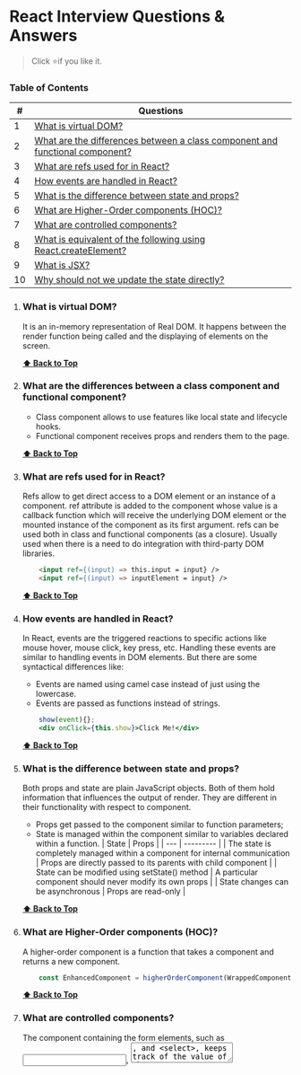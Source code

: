 # React Interview Questions & Answers

> Click :star:if you like it.

### Table of Contents

| # | Questions |
| --- | --------- |
|1  | [What is virtual DOM?](#what-is-virtual-dom) |
|2  | [What are the differences between a class component and functional component?](#what-are-the-differences-between-a-class-component-and-functional-component) |
|3  | [What are refs used for in React?](#what-are-refs-used-for-in-react) |
|4  | [How events are handled in React?](#how-events-are-handled-in-react) |
|5  | [What is the difference between state and props?](#what-is-the-difference-between-state-and-props) |
|6  | [What are Higher-Order components (HOC)?](#what-are-higher-order-components) |
|7  | [What are controlled components?](#hat-are-controlled-components) |
|8  | [What is equivalent of the following using React.createElement?](#what-is-equivalent-of-the-following-using-react-createElement) |
|9  | [What is JSX?](#what-is-JSX) |
|10  | [Why should not we update the state directly?](#why-should-not-we-update-the-state-directly) |


1. ### What is virtual DOM?

    It is an in-memory representation of Real DOM. It happens between the render function being called and the displaying of elements on the screen. 

   **[⬆ Back to Top](#table-of-contents)**

2. ### What are the differences between a class component and functional component?
    * Class component allows to use features like local state and lifecycle hooks.
    * Functional component receives props and renders them to the page.

   **[⬆ Back to Top](#table-of-contents)**

3. ### What are refs used for in React?
    Refs allow to get direct access to a DOM element or an instance of a component. 
    ref attribute is added to the component whose value is a callback function which will receive the underlying DOM element or the mounted instance of the component as its first argument. refs can be used both in class and functional components (as a closure). Usually used when there is a need to do integration with third-party DOM libraries.

    ```html
        <input ref={(input) => this.input = input} />
        <input ref={(input) => inputElement = input} />
    ```

    **[⬆ Back to Top](#table-of-contents)**

4. ### How events are handled in React?
    In React, events are the triggered reactions to specific actions like mouse hover, mouse click, key press, etc. Handling these events are similar to handling events in DOM elements. But there are some syntactical differences like:
    * Events are named using camel case instead of just using the lowercase.
    * Events are passed as functions instead of strings.
    
    ```jsx harmony
        show(event){};   
        <div onClick={this.show}>Click Me!</div>
    ```
    
    **[⬆ Back to Top](#table-of-contents)**

5. ### What is the difference between state and props?
    Both props and state are plain JavaScript objects. Both of them hold information that influences the output of render. They are different in their functionality with respect to component.
    * Props get passed to the component similar to function parameters; 
    * State is managed within the component similar to variables declared within a function.
    | State | Props |
    | --- | --------- |
    | The state is completely managed within a component for internal communication | Props are directly passed to its parents with child component |
    | State can be modified using setState() method | A particular component should never modify its own props |
    | State changes can be asynchronous | Props are read-only |

    **[⬆ Back to Top](#table-of-contents)**

6. ### What are Higher-Order components (HOC)?
    A higher-order component is a function that takes a component and returns a new component. 
	
    ```javascript
        const EnhancedComponent = higherOrderComponent(WrappedComponent)
    ```

    **[⬆ Back to Top](#table-of-contents)**

7. ### What are controlled components?
    The component containing the form elements, such as <input>, <textarea>, and <select>, keeps track of the value of the input in it's state and re-renders the component each time the callback function e.g. onChange is fired therefore updating the state. This component is called a controlled component.


    **[⬆ Back to Top](#table-of-contents)**

8. ### What is equivalent of the following using React.createElement?
    
    ```javascript
        QUESTION: const element = (<h1 className="greeting">Hello, world!</h1>)
        ANSWER: const element = React.createElement('h1', {className: 'greeting'}, 'Hello, world!’)
    ```

    **[⬆ Back to Top](#table-of-contents)**

9. ### What is JSX?
    Dialect os JavaScript that allows to use HTML inside JavaScript code. JSX code by itself cannot be read by the browser; it must be transpiled into traditional JavaScript using tools like Babel. 
    
    ```html
        <a href={props.url}>{props.name}</a>
    ```

    **[⬆ Back to Top](#table-of-contents)**

10. ### Why should not we update the state directly?
    If it is updated directly, it won’t re-render the component. Instead use setState() method. It schedules an update to a component’s state object. When state changes, the component responds by re-rendering.
        
    ```javascript
        WRONG: this.state.message =”Hello world”
        CORRECT: this.setState({message: ‘Hello World’})
    ```

    **[⬆ Back to Top](#table-of-contents)**

11. ### What are the different phases of ReactJS component lifecycle?
    There are four different phases of React component’s lifecycle:
    * Initialization: Component prepares to set up the initial state and default props.
    * Mounting: Component is ready to mount in the browser DOM. 
    * Updating: Component gets updated in two ways, sending the new props and updating the state. 
    * Unmounting: Component is not needed and get unmounted from the browser DOM.
￼
    **[⬆ Back to Top](#table-of-contents)**

12. ### What are the lifecycle methods of ReactJS?
    * `componentWillMount`: Executed before rendering and is used for App level configuration in root component.
    * `componentDidMount`: Executed after first rendering.
    * `componentWillReceiveProps`: Executed when particular prop updates to trigger state transitions.
    * `shouldComponentUpdate`: Determines if the component will be updated or not. By default it returns true. It is a great place to improve performance as it allows to prevent a rerender if component receives new prop.
    * `componentWillUpdate`: Executed before re-rendering the component when there are pros & state changes confirmed by `shouldComponentUpdate` which returns true.
    * `componentDidUpdate`: Mostly it is used to update the DOM in response to prop or state changes.
    * `componentWillUnmount`: It will be used to cancel any outgoing network requests, or remove all event listeners associated with the component.
￼
    **[⬆ Back to Top](#table-of-contents)**

13. ### What does three dots (...) in React do?
    It is called property spread notation. It was added in ES2018.
    ```jsx harmony
        <Modal {...this.props} title='Modal heading' animation={false}>;
        <Modal a={this.props.a} b={this.props.b} title='Modal heading' animation={false}>.
    ```
￼
    **[⬆ Back to Top](#table-of-contents)**
    
14. ### What are React Hooks?
    Hooks are a new addition in React 16.8. They allow to use state and other React features without writing a class. 
￼
    **[⬆ Back to Top](#table-of-contents)**
    
15. ### What are advantages of using React Hooks?
    Hooks allow to easily manipulate the state of functional component without needing to convert them into class components.
    Hooks don’t work inside classes (because they allow to use React without classes). By using them, usage of lifecycle methods, such as `componentDidMount`, `componentDidUpdate`, `componentWillUnmount`, can be avoided. Instead, use built-in hooks like useEffect .
￼
    **[⬆ Back to Top](#table-of-contents)**
    
16. ### What is StrictMode in React?
    React's StrictMode is a helper component that helps to write better react components.
    To use, wrap a set of components with `<StrictMode />` and it'll:
    * Verify that the components inside are following some of the recommended practices and warn if not in the console;
    * Verify the deprecated methods are not being used, and if they're used strict mode will warn in the console;
    * Help prevent side effects by identifying potential risks.
￼
    **[⬆ Back to Top](#table-of-contents)**
    
17. ### Why do class methods need to be bound to a class instance?
    In JavaScript, the value of this changes depending on the current context. Within React class component methods, developers normally expect this to refer to the current instance of a component, so it is necessary to bind these methods to the instance. Normally this is done in the constructor.
    ```javascript
        constructor(props) {
                super(props);
                this.state = {
                    isFormSubmitted: false
                };
            this.handleSubmit = this.handleSubmit.bind(this);
        };
    ```
￼
    **[⬆ Back to Top](#table-of-contents)**
    
18. ### What is prop drilling and how to avoid it?
    When building a React application, there is often the need for a deeply nested component to use data provided by another component that is much higher in the hierarchy. The simplest approach is to pass a prop from each component to the next in the hierarchy from the source component to the deeply nested component. This is called prop drilling.
    The primary disadvantage of prop drilling is that components that should not otherwise be aware of the data become unnecessarily complicated and are harder to maintain.
    To avoid prop drilling, a common approach is to use React useContext hook.
￼
    **[⬆ Back to Top](#table-of-contents)**
    
19. ### What is pure components?
    PureComponent is exactly the same as Component except that it handles the shouldComponentUpdate method. When props or state changes, PureComponent will do a shallow comparison on both props and state. Component on the other hand won't compare current props and state to next out of the box. Thus, the component will re-render by default whenever shouldComponentUpdate is called.
￼
    **[⬆ Back to Top](#table-of-contents)**
    
20. ### How does React render method works?
    It returns a single React element which is the representation of the native DOM component. If more than one HTML element needs to be rendered, then they must be grouped together inside one enclosing tag such as `<div>`. This function must be kept pure i.e., it must return the same result each time it is invoked.
￼
    **[⬆ Back to Top](#table-of-contents)**
    
21. ### How to avoid the need for binding in React?
    Use arrow functions, also called ‘fat arrow‘ (=>) functions. These functions allow to bind the context of the components properly since in ES6 auto binding is not available by default.
    
    ```jsx harmony
        <MyInput onChange={this.handleChange.bind(this) } />
        <MyInput onChange={ (e) => this.handleOnChange(e) } />
    ```
￼
    **[⬆ Back to Top](#table-of-contents)**
    
22. ### How does React work?
    React creates a virtual DOM. When state changes in a component it firstly runs a "diffing" algorithm, which identifies what has changed in the virtual DOM. The second step is reconciliation, where it updates the DOM with the results of diff.
￼
    **[⬆ Back to Top](#table-of-contents)**
    
23. ### What is React?
    React is an open-source JavaScript library created by Facebook in 2011 for building complex, interactive UIs in web and mobile applications, especially for single page apps. React’s core purpose is to build UI components; it is often referred to as just the “V” (View) in an “MVC” architecture.
￼
    **[⬆ Back to Top](#table-of-contents)**
    
24. ### What are props?
    Props are properties that are passed into a child component from its parent. A child component can never send a prop back to the parent component.
￼
    **[⬆ Back to Top](#table-of-contents)**
    
25. ### How to write inline style in React?
    ```html
        <div style={{ height: 10 }}>
    ```
￼
    **[⬆ Back to Top](#table-of-contents)**
    
26. ### What are the main features of React?
    * It uses VirtualDOM instead RealDOM considering that RealDOM manipulations are expensive;
    * Supports server-side rendering;
    * Uses reusable/composable UI components to develop the view.
￼
    **[⬆ Back to Top](#table-of-contents)**
    
27. ### What is context?
    Context provides a way to pass data through the component tree without having to pass props down manually at every level.
￼
    **[⬆ Back to Top](#table-of-contents)**
    
28. ### How to write comments in React?
    Same as in JS but wrapped in curly braces.
￼
    **[⬆ Back to Top](#table-of-contents)**
    
29. ### What are advantages of using React?
    * Increases the application’s performance with Virtual DOM;
    * JSX makes code is easy to read and write;
    * It renders both on client and server side;
    * Easy to integrate with other frameworks (Angular, BackboneJS) since it is only a view library;
    * Easy to write UI Test cases and integration with tools such as JEST.
￼
    **[⬆ Back to Top](#table-of-contents)**
    
30. ### What is JEST?
    Jest is a JavaScript unit testing framework made by Facebook based on Jasmine and provides automated mock creation and a jsdom environment. It's often used for testing React components.
￼
    **[⬆ Back to Top](#table-of-contents)**
    
31. ### What happens when setState is used?
    * React merges passed object into current state of the component. It kicks off reconciliation, which goal is to efficiently update the UI based on this new state;
    * React constructs a new tree of React elements against the previous element tree;
    * React knows the exact changes occurred and minimizes its footprint on the UI by only making updates where necessary.
￼
    **[⬆ Back to Top](#table-of-contents)**
    
32. ### What are Presentational and Container components?
    * Presentational components are concerned with how things look. They generally receive data and callbacks exclusively via props. They are usually functional components;
    * Container components are more concerned with how things work. They are usually stateful as they serve as data sources.
￼
    **[⬆ Back to Top](#table-of-contents)**
    
33. ### Where to make an AJAX request on React?
    `componentDidMount` is where an AJAX request should be made in a React component.
    This method is executed when the component “mounts” (is added to the DOM) for the first time. This method is only executed once during the component’s life.
    There is no guarantee the AJAX request will be resolved before the component mounts. If it doesn't, that would mean that you’d be trying to setState on an unmounted component, which would not work. Making AJAX request in componentDidMount will guarantee that there’s a component to update.
￼
    **[⬆ Back to Top](#table-of-contents)**
    
34. ### What does it mean for a component to be mounted (componentDidMount)?
    It has a corresponding element created in the DOM and is connected to that.
￼
    **[⬆ Back to Top](#table-of-contents)**
    
35. ### What is state?
    State of a component is an object that holds some information that may change over the lifetime of the component. It is recommended to always try to make state as simple as possible and minimize the number of stateful components.
￼
    **[⬆ Back to Top](#table-of-contents)**
    
36. ### What is reconciliation?
    When a component’s props or state change, React decides whether an actual DOM update is necessary by comparing the newly returned element with the previously rendered one. When they are not equal, React will update the DOM. 
￼
    **[⬆ Back to Top](#table-of-contents)**
    
37. ### What are fragments?
    It's common pattern in React which is used for a component to return multiple elements. Fragments allow to group a list of children without adding extra nodes to the DOM.
    
    ```jsx harmony
        <React.Fragment></React.Fragment>
        <></>
    ```
￼
    **[⬆ Back to Top](#table-of-contents)**
    
38. ### What are disadvantages of React.js?
    * React is just a view library, not a full-blown framework;
    * There is a learning curve for beginners who are new to web development;
    * Integrating React.js into a traditional MVC framework requires some additional configuration;
    * The code complexity increases with inline templating and JSX;
    * Too many smaller components leading to over-engineering or boilerplate.
￼
    **[⬆ Back to Top](#table-of-contents)**
    
39. ### What are syntheticEvents?
    Synthetic events are the objects which act as a cross-browser wrapper around the browser’s native event. They combine the behavior of different browsers into one API. This is done to make sure that the events show consistent properties across different browsers.
￼
    **[⬆ Back to Top](#table-of-contents)**
    
40. ### What’s the difference between an Element and a Component in React?
    * Element describes what you want to see on the screen; it is an object representation of some UI.
    * Component is a function or a class which optionally accepts input and returns a React element.
￼
    **[⬆ Back to Top](#table-of-contents)**
    
41. ### What are keys in React and why are they important?
    Keys are what help React keep track of what items have changed, been added, or been removed from a list.
￼
    **[⬆ Back to Top](#table-of-contents)**
    
42. ### What is the differentiate between Real DOM and Virtual DOM.
    | Real DOM | Virtual DOM |
    | --- | --------- |
    | It updates slow | It updates faster |
    | Can directly update HTML | Can’t directly update HTML |
    | Creates a new DOM if element updates | Updates the JSX if element updates |
    | DOM manipulation is very expensive | DOM manipulation is very easy |
    | Too much of memory wastage | No memory wastage |
￼
    **[⬆ Back to Top](#table-of-contents)**
    
43. ### How to modularize code in React? 
    By using the export and import properties. They help in writing the components separately in different files.
￼
    **[⬆ Back to Top](#table-of-contents)**
    
44. ### How are Forms created in React?
    React forms are similar to HTML forms. But in React, the state is contained in the state property of the component and is only updated via `setState()`. Thus the elements can’t directly update their state and their submission is handled by a JavaScript function. This function has full access to the data that is entered by the user into a form.
	
    ```html
        <form onSubmit={this.handleSubmit}>
            <input value={this.state.value} />
        </form>
    ```
￼
    **[⬆ Back to Top](#table-of-contents)**
    
45. ### What is React Router?
    React Router is a powerful routing library built on top of React, which helps in adding new screens and flows to the application. This keeps the URL in sync with data that’s being displayed on the web page. It maintains a standardized structure and behavior and is used for developing single page web applications.
￼
    **[⬆ Back to Top](#table-of-contents)**
    
46. ### What is Switch?
    It matches the typed URL with the defined routes in sequential order. When the first match is found, it renders the specified route. Thereby bypassing the remaining routes.
￼
    **[⬆ Back to Top](#table-of-contents)**
    
47. ### What is Router?
    Used to define multiple routes and when a user types a specific URL, if this URL matches the path of any "route" defined inside the router, then the user is redirected to that particular route.
￼
    **[⬆ Back to Top](#table-of-contents)**
    
48. ### How to troubleshoot performance issues in React?
    If a performance issue such as slow rendering is seen within a React app, the first step is to use the Profiler tool provided within the React Developer Tools browser plugin, which is available for Google Chrome and Mozilla Firefox. The Profiler tool allows to find components that take a long time to render or are rendering more frequently than necessary. One of the most common issues in React applications is when components re-render unnecessarily. There are two tools provided by React that are helpful in these situations:
    * `React.memo()`: This prevents unnecessary re-rendering of function components;
    * `PureComponent`: This prevents unnecessary re-rendering of class components.
￼
    **[⬆ Back to Top](#table-of-contents)**
    
49. ### How to conditionally render components?
    Use ternary operator.

    ```jsx harmony
        {address
                ? <p>{address}</p>
                : <p>{'Address is not available'}</p>
        }
       ```
￼
    **[⬆ Back to Top](#table-of-contents)**
    
50. ### How to loop inside JSX?
    By using `Array.prototype.map` with ES6 arrow function syntax. Usage of for loop is not possible tho.
	
    ```jsx harmony
        {items.map(item => <SomeComponent key={item.id} name={item.name} />)}
    ```
￼
    **[⬆ Back to Top](#table-of-contents)**
    
51. ### What are the possible ways of updating objects in state?
    * Calling `setState()` with an object to merge with state:
        * Using `Object.assign()` to create a copy of the object;
        * Using spread operator.
    * Calling `setState()` with a function: `this.setState(prevState => ({user: {...prevState.user, age: 42}}))`
￼
    **[⬆ Back to Top](#table-of-contents)**
    
51. ### How to implement default or NotFound page?
    A `<Switch>` renders the first child `<Route>` that matches. A `<Route>` with no path always matches. So you just need to simply drop path attribute as below.

    ```jsx harmony
        <Switch>
            <Route exact path="/" component={Home}/>
            <Route path="/user" component={User}/>
            <Route component={NotFound} />
        </Switch>
    ```
￼
    **[⬆ Back to Top](#table-of-contents)**
    
52. ### Describe Component Lifecycle on a High-Level ?
    * Initialization;
    * State/Property Updates;
    * Destruction.
￼
    **[⬆ Back to Top](#table-of-contents)**
    
52. ### What is Flux?
    Flux is an architectural pattern that enforces unidirectional data flow (opposite of MVC) — its core purpose is to control derived data so that multiple components can interact with that data without risking pollution.The Flux pattern is generic; it’s not specific to React applications, nor is it required to build a React app. However, Flux is commonly used by React developers because React components are declarative — the rendered UI (View) is simply a function of state (Store data).
￼
    **[⬆ Back to Top](#table-of-contents)**
    
53. ### What are stateless components?
    Stateless components (a flavor of “reusable” components) are nothing more than pure functions that render DOM based solely on the properties provided to them.
￼
    **[⬆ Back to Top](#table-of-contents)**
    
54. ### What is React Component?
    * When it comes to using React, everything boils down to components;
    * Components are the building materials React uses to create website and application UI’s;
    * Components break a UI down into reusable parts (one of React’s core competencies). React then renders each UI component as needed (separately from the others), which is a big part of React’s fast performance speeds.
￼
    **[⬆ Back to Top](#table-of-contents)**
    
55. ### What is Redux?
    Redux is an open-source JavaScript library for managing application state. It is most commonly used with libraries such as React or Angular for building user interfaces. Similar to Facebook's Flux architecture.
￼
    **[⬆ Back to Top](#table-of-contents)**
    
56. ### What is the difference between Redux and Flux?
    The primary difference of Flux vs Redux is that Flux includes multiple Stores per app, but Redux includes a single Store per app. Rather than placing state information in multiple Stores across the application,Redux keeps everything in one region of the app. This might cause an issue in application management.
￼
    **[⬆ Back to Top](#table-of-contents)**
    
57. ### What is create-react-app?
    `create-react-app` is the official CLI (Command Line Interface) for React to create React apps with no build configuration.
    There is no need to install or configure tools like Webpack or Babel. 
    It includes:
    * React, JSX, ES6;
    * A fast interactive unit test runner with built-in support for coverage reporting;
    * A live development server that warns about common mistakes.
￼
    **[⬆ Back to Top](#table-of-contents)**
    
58. ### What is the second argument that can optionally be passed to setState and what is its purpose?
    A callback function which will be invoked when setState has finished and the component is re-rendered.
    Since the setState is asynchronous, which is why it takes in a second callback function. With this function, it can be done what ever is needed immediately after state has been updated.
￼
    **[⬆ Back to Top](#table-of-contents)**
    
59. ### What is the difference between React Native and React?
    * React is a JavaScript library, supporting both front end web and being run on the server, for building user interfaces and web applications;
    * React Native is a mobile framework that compiles to native app components, allowing to build native mobile applications (iOS, Android, and Windows) in JavaScript.
￼
    **[⬆ Back to Top](#table-of-contents)**
    
60. ### What is the current stable version of ReactJS?
    Version: 16.12.0 
    Release on: Nov 14, 2019
￼
    **[⬆ Back to Top](#table-of-contents)**
    
61. ### In ReactJS, why there is a need to capitalize on the components?
    It is necessary because components are not the DOM element but they are constructors. If they are not capitalized, they can cause various issues and can confuse developers with several elements.
￼
    **[⬆ Back to Top](#table-of-contents)**
    
62. ### Explain DOM diffing?
    When the components are rendered twice, Virtual Dom begins checking the modifications elements have got. They represent the changed element on the page simply. There are several other elements that don’t go through changes. To cut down the changes to the DOM as an outcome of user activities, DOM doffing is considered. It is generally done to boost the performance of the browser. This is the reason for its ability to perform all the tasks quickly.
￼
    **[⬆ Back to Top](#table-of-contents)**
    
62. ### Is it possible to nest JSX elements into other JSX elements? 
    It is possible. The process is quite similar to that of nesting the HTML elements. However, there are certain things that are different in this. You must be familiar with the source and destination elements to perform this task simply.￼
    
    **[⬆ Back to Top](#table-of-contents)**
    